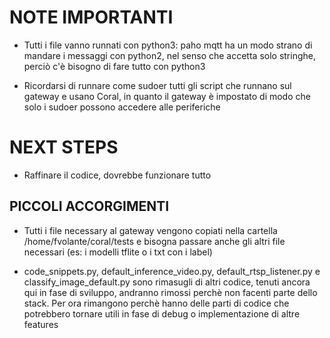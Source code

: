 # NOTE IMPORTANTI

- Tutti i file vanno runnati con python3: paho mqtt ha un modo strano di mandare i messaggi con python2, nel senso che accetta solo stringhe, perciò c'è bisogno di fare tutto con python3

- Ricordarsi di runnare come sudoer tutti gli script che runnano sul gateway e usano Coral, in quanto il gateway è impostato di modo che solo i sudoer possono accedere alle periferiche

# NEXT STEPS

- Raffinare il codice, dovrebbe funzionare tutto

## PICCOLI ACCORGIMENTI

- Tutti i file necessary al gateway vengono copiati nella cartella /home/fvolante/coral/tests e bisogna passare anche gli altri file necessari (es: i modelli tflite o i txt con i label)

- code_snippets.py, default_inference_video.py, default_rtsp_listener.py e classify_image_default.py sono rimasugli di altri codice, tenuti ancora qui in fase di sviluppo, andranno rimossi perchè non facenti parte dello stack. Per ora rimangono perchè hanno delle parti di codice che potrebbero tornare utili in fase di debug o implementazione di altre features